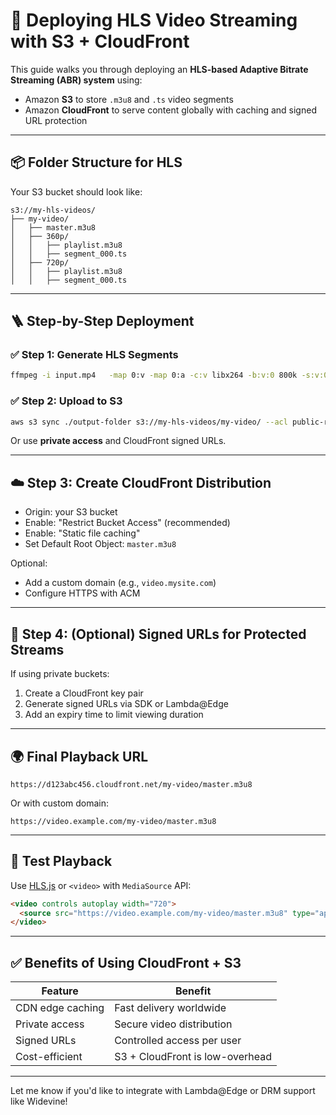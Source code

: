 # 🚀 Deploying HLS Video Streaming with S3 + CloudFront

This guide walks you through deploying an **HLS-based Adaptive Bitrate Streaming (ABR) system** using:

- Amazon **S3** to store `.m3u8` and `.ts` video segments
- Amazon **CloudFront** to serve content globally with caching and signed URL protection

---

## 📦 Folder Structure for HLS

Your S3 bucket should look like:

```
s3://my-hls-videos/
├── my-video/
│   ├── master.m3u8
│   ├── 360p/
│   │   ├── playlist.m3u8
│   │   ├── segment_000.ts
│   ├── 720p/
│   │   ├── playlist.m3u8
│   │   ├── segment_000.ts
```

---

## 🪜 Step-by-Step Deployment

### ✅ Step 1: Generate HLS Segments

```bash
ffmpeg -i input.mp4   -map 0:v -map 0:a -c:v libx264 -b:v:0 800k -s:v:0 640x360   -b:v:1 1600k -s:v:1 1280x720 -c:a aac -f hls   -var_stream_map "v:0,a:0 v:1,a:0"   -master_pl_name master.m3u8   -hls_segment_filename "%v/segment_%03d.ts"   "%v/playlist.m3u8"
```

### ✅ Step 2: Upload to S3

```bash
aws s3 sync ./output-folder s3://my-hls-videos/my-video/ --acl public-read
```

Or use **private access** and CloudFront signed URLs.

---

## ☁️ Step 3: Create CloudFront Distribution

- Origin: your S3 bucket
- Enable: "Restrict Bucket Access" (recommended)
- Enable: "Static file caching"
- Set Default Root Object: `master.m3u8`

Optional:
- Add a custom domain (e.g., `video.mysite.com`)
- Configure HTTPS with ACM

---

## 🔐 Step 4: (Optional) Signed URLs for Protected Streams

If using private buckets:

1. Create a CloudFront key pair
2. Generate signed URLs via SDK or Lambda@Edge
3. Add an expiry time to limit viewing duration

---

## 🌍 Final Playback URL

```
https://d123abc456.cloudfront.net/my-video/master.m3u8
```

Or with custom domain:

```
https://video.example.com/my-video/master.m3u8
```

---

## 🧪 Test Playback

Use [HLS.js](https://hls-js.netlify.app/demo/) or `<video>` with `MediaSource` API:

```html
<video controls autoplay width="720">
  <source src="https://video.example.com/my-video/master.m3u8" type="application/x-mpegURL">
</video>
```

---

## ✅ Benefits of Using CloudFront + S3

| Feature           | Benefit                         |
|------------------|----------------------------------|
| CDN edge caching | Fast delivery worldwide          |
| Private access    | Secure video distribution        |
| Signed URLs       | Controlled access per user       |
| Cost-efficient    | S3 + CloudFront is low-overhead  |

---

Let me know if you'd like to integrate with Lambda@Edge or DRM support like Widevine!
